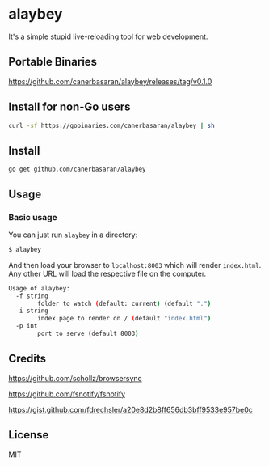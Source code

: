 # alaybey

It's a simple stupid live-reloading tool for web development.

## Portable Binaries
https://github.com/canerbasaran/alaybey/releases/tag/v0.1.0

## Install for non-Go users

```sh
curl -sf https://gobinaries.com/canerbasaran/alaybey | sh
```

## Install

```
go get github.com/canerbasaran/alaybey
```

## Usage 

### Basic usage

You can just run `alaybey` in a directory:

```bash
$ alaybey
```

And then load your browser to `localhost:8003` which will render `index.html`. Any other URL will load the respective file on the computer.

```bash
Usage of alaybey:
  -f string
        folder to watch (default: current) (default ".")
  -i string
        index page to render on / (default "index.html")
  -p int
        port to serve (default 8003)
```

## Credits

https://github.com/schollz/browsersync

https://github.com/fsnotify/fsnotify

https://gist.github.com/fdrechsler/a20e8d2b8ff656db3bff9533e957be0c

## License

MIT
